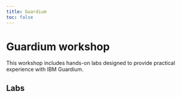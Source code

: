 ```yaml
---
title: Guardium
toc: false
---
```


# Guardium workshop

This workshop includes hands-on labs designed to provide practical experience with IBM Guardium.

## Labs

<TileGrid>
  <NavTile to='/guardium/100' recursive />

</TileGrid>
